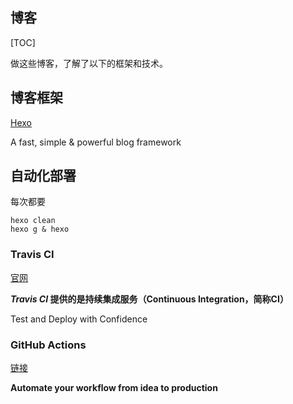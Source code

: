 ## 博客

[TOC]

做这些博客，了解了以下的框架和技术。

## 博客框架

[Hexo](https://hexo.io/)

A fast, simple & powerful blog framework

## 自动化部署

每次都要

```
hexo clean
hexo g & hexo
```

### Travis CI

[官网](https://travis-ci.org/)

***Travis CI* 提供的是持续集成服务（Continuous Integration，简称CI）**

Test and Deploy with Confidence



### GitHub Actions

[链接](https://github.com/features/actions)

**Automate your workflow from idea to production**




